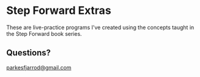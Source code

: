 # Step Forward Extras

These are live-practice programs I've created using the concepts taught in the Step Forward book series.

## Questions?

parkesfjarrod@gmail.com
